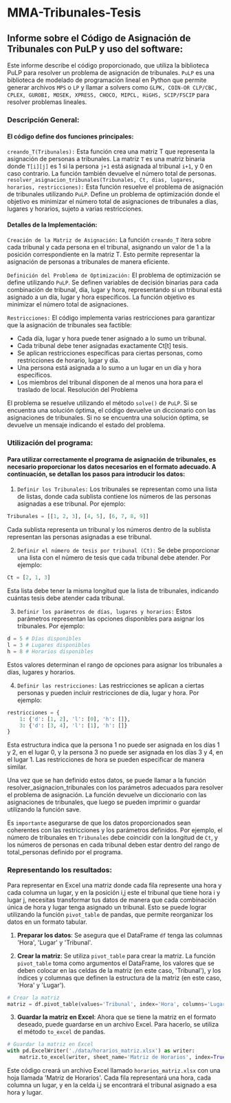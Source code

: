 # MMA-Tribunales-Tesis
## Informe sobre el Código de Asignación de Tribunales con PuLP y uso del software:
Este informe describe el código proporcionado, que utiliza la biblioteca PuLP para resolver un problema de asignación de tribunales. `PuLP` es una biblioteca de modelado de programación lineal en Python que permite generar archivos `MPS` o `LP` y llamar a solvers como `GLPK, COIN-OR CLP/CBC, CPLEX, GUROBI, MOSEK, XPRESS, CHOCO, MIPCL, HiGHS, SCIP/FSCIP` para resolver problemas lineales.

### Descripción General:
#### El código define dos funciones principales:
`creando_T(Tribunales):` Esta función crea una matriz T que representa la asignación de personas a tribunales. La matriz `T` es una matriz binaria donde `T[i][j]` es 1 si la persona `j+1` está asignada al tribunal `i+1`, y 0 en caso contrario. La función también devuelve el número total de personas.
`resolver_asignacion_tribunales(Tribunales, Ct, dias, lugares, horarios, restricciones):` Esta función resuelve el problema de asignación de tribunales utilizando `PuLP`. Define un problema de optimización donde el objetivo es minimizar el número total de asignaciones de tribunales a días, lugares y horarios, sujeto a varias restricciones.
#### Detalles de la Implementación:
`Creación de la Matriz de Asignación:`
La función `creando_T` itera sobre cada tribunal y cada persona en el tribunal, asignando un valor de 1 a la posición correspondiente en la matriz T. Esto permite representar la asignación de personas a tribunales de manera eficiente.

`Definición del Problema de Optimización:`
El problema de optimización se define utilizando `PuLP`. Se definen variables de decisión binarias para cada combinación de tribunal, día, lugar y hora, representando si un tribunal está asignado a un día, lugar y hora específicos. La función objetivo es minimizar el número total de asignaciones.

`Restricciones:`
El código implementa varias restricciones para garantizar que la asignación de tribunales sea factible:
- Cada día, lugar y hora puede tener asignado a lo sumo un tribunal.
- Cada tribunal debe tener asignadas exactamente Ct[t] tesis.
- Se aplican restricciones específicas para ciertas personas, como restricciones de horario, lugar y día.
- Una persona está asignada a lo sumo a un lugar en un día y hora específicos.
- Los miembros del tribunal disponen de al menos una hora para el traslado de local.
Resolución del Problema

El problema se resuelve utilizando el método `solve()` de `PuLP`. Si se encuentra una solución óptima, el código devuelve un diccionario con las asignaciones de tribunales. Si no se encuentra una solución óptima, se devuelve un mensaje indicando el estado del problema.

### Utilización del programa:
#### Para utilizar correctamente el programa de asignación de tribunales, es necesario proporcionar los datos necesarios en el formato adecuado. A continuación, se detallan los pasos para introducir los datos:

1. `Definir los Tribunales:` Los tribunales se representan como una lista de listas, donde cada sublista contiene los números de las personas asignadas a ese tribunal. Por ejemplo:
```python
Tribunales = [[1, 2, 3], [4, 5], [6, 7, 8, 9]]
```
Cada sublista representa un tribunal y los números dentro de la sublista representan las personas asignadas a ese tribunal.

2. `Definir el número de tesis por tribunal (Ct):` Se debe proporcionar una lista con el número de tesis que cada tribunal debe atender. Por ejemplo:

```python
Ct = [2, 1, 3]
```

Esta lista debe tener la misma longitud que la lista de tribunales, indicando cuántas tesis debe atender cada tribunal.

3. `Definir los parámetros de días, lugares y horarios:` Estos parámetros representan las opciones disponibles para asignar los tribunales. Por ejemplo:

```python
d = 5 # Días disponibles
l = 3 # Lugares disponibles
h = 8 # Horarios disponibles
```

Estos valores determinan el rango de opciones para asignar los tribunales a días, lugares y horarios.

4. `Definir las restricciones:` Las restricciones se aplican a ciertas personas y pueden incluir restricciones de día, lugar y hora. Por ejemplo:

``` python
restricciones = {
    1: {'d': [1, 2], 'l': [0], 'h': []},
    3: {'d': [3, 4], 'l': [1], 'h': []}
}
```

Esta estructura indica que la persona 1 no puede ser asignada en los días 1 y 2, en el lugar 0, y la persona 3 no puede ser asignada en los días 3 y 4, en el lugar 1. Las restricciones de hora se pueden especificar de manera similar.

Una vez que se han definido estos datos, se puede llamar a la función resolver_asignacion_tribunales con los parámetros adecuados para resolver el problema de asignación. La función devuelve un diccionario con las asignaciones de tribunales, que luego se pueden imprimir o guardar utilizando la función save.

Es `importante` asegurarse de que los datos proporcionados sean coherentes con las restricciones y los parámetros definidos. Por ejemplo, el número de tribunales en `Tribunales` debe coincidir con la longitud de `Ct`, y los números de personas en cada tribunal deben estar dentro del rango de total_personas definido por el programa.

### Representando los resultados:

Para representar en Excel una matriz donde cada fila represente una hora y cada columna un lugar, y en la posición i,j este el tribunal que tiene hora i y lugar j, necesitas transformar tus datos de manera que cada combinación única de hora y lugar tenga asignado un tribunal. Esto se puede lograr utilizando la función `pivot_table` de pandas, que permite reorganizar los datos en un formato tabular.

1. **Preparar los datos**: Se asegura que el DataFrame `df` tenga las columnas 'Hora', 'Lugar' y 'Tribunal'.

2. **Crear la matriz**: Se utiliza `pivot_table` para crear la matriz. La función `pivot_table` toma como argumentos el DataFrame, los valores que se deben colocar en las celdas de la matriz (en este caso, 'Tribunal'), y los índices y columnas que definen la estructura de la matriz (en este caso, 'Hora' y 'Lugar').

```python
# Crear la matriz
matriz = df.pivot_table(values='Tribunal', index='Hora', columns='Lugar', aggfunc='first')
```

3. **Guardar la matriz en Excel**: Ahora que se tiene la matriz en el formato deseado, puede guardarse en un archivo Excel. Para hacerlo, se utiliza el método `to_excel` de pandas.

```python
# Guardar la matriz en Excel
with pd.ExcelWriter('./data/horarios_matriz.xlsx') as writer:
    matriz.to_excel(writer, sheet_name='Matriz de Horarios', index=True)
```

Este código creará un archivo Excel llamado `horarios_matriz.xlsx` con una hoja llamada 'Matriz de Horarios'. Cada fila representará una hora, cada columna un lugar, y en la celda i,j se encontrará el tribunal asignado a esa hora y lugar.
